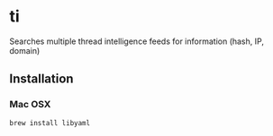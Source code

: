 # ti
Searches multiple thread intelligence feeds for information (hash, IP, domain)

## Installation

### Mac OSX

```Bash
brew install libyaml
```